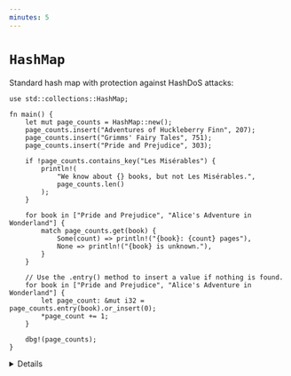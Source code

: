 ```yaml
---
minutes: 5
---
```


# `HashMap`

Standard hash map with protection against HashDoS attacks:

```rust,editable
use std::collections::HashMap;

fn main() {
    let mut page_counts = HashMap::new();
    page_counts.insert("Adventures of Huckleberry Finn", 207);
    page_counts.insert("Grimms' Fairy Tales", 751);
    page_counts.insert("Pride and Prejudice", 303);

    if !page_counts.contains_key("Les Misérables") {
        println!(
            "We know about {} books, but not Les Misérables.",
            page_counts.len()
        );
    }

    for book in ["Pride and Prejudice", "Alice's Adventure in Wonderland"] {
        match page_counts.get(book) {
            Some(count) => println!("{book}: {count} pages"),
            None => println!("{book} is unknown."),
        }
    }

    // Use the .entry() method to insert a value if nothing is found.
    for book in ["Pride and Prejudice", "Alice's Adventure in Wonderland"] {
        let page_count: &mut i32 = page_counts.entry(book).or_insert(0);
        *page_count += 1;
    }

    dbg!(page_counts);
}
```

<details>

- `HashMap` is not defined in the prelude and needs to be brought into scope.
- Try the following lines of code. The first line will see if a book is in the
  hashmap and if not return an alternative value. The second line will insert
  the alternative value in the hashmap if the book is not found.

  ```rust,ignore
  let pc1 = page_counts
      .get("Harry Potter and the Sorcerer's Stone")
      .unwrap_or(&336);
  let pc2 = page_counts
      .entry("The Hunger Games")
      .or_insert(374);
  ```
- Unlike `vec!`, there is unfortunately no standard `hashmap!` macro.
  - Although, since Rust 1.56, HashMap implements [`From<[(K, V); N]>`][1],
    which allows us to easily initialize a hash map from a literal array:

    ```rust,ignore
    let page_counts = HashMap::from([
      ("Harry Potter and the Sorcerer's Stone".to_string(), 336),
      ("The Hunger Games".to_string(), 374),
    ]);
    ```

- Alternatively HashMap can be built from any `Iterator` that yields key-value
  tuples.

- This type has several "method-specific" return types, such as
  `std::collections::hash_map::Keys`. These types often appear in searches of
  the Rust docs. Show students the docs for this type, and the helpful link back
  to the `keys` method.

[1]: https://doc.rust-lang.org/std/collections/hash_map/struct.HashMap.html#impl-From%3C%5B(K,+V);+N%5D%3E-for-HashMap%3CK,+V,+RandomState%3E

</details>

